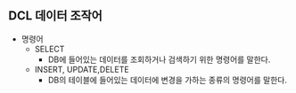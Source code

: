 ## DCL 데이터 조작어

- 명령어
  - SELECT
    - DB에 들어있는 데이터를 조회하거나 검색하기 위한 명령어를 말한다.
  - INSERT, UPDATE,DELETE
    - DB의 테이블에 들어있는 데이터에 변경을 가하는 종류의 명령어를 말한다.
